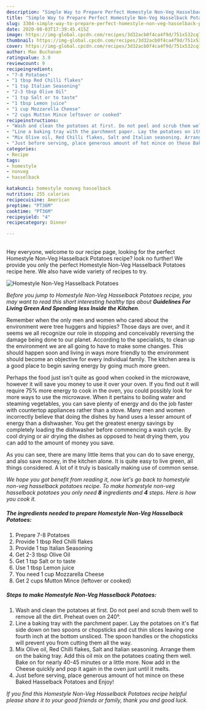 ```yaml
---
description: "Simple Way to Prepare Perfect Homestyle Non-Veg Hasselback Potatoes"
title: "Simple Way to Prepare Perfect Homestyle Non-Veg Hasselback Potatoes"
slug: 3304-simple-way-to-prepare-perfect-homestyle-non-veg-hasselback-potatoes
date: 2020-08-03T17:39:45.415Z
image: https://img-global.cpcdn.com/recipes/3d32acb0f4ca4f9d/751x532cq70/homestyle-non-veg-hasselback-potatoes-recipe-main-photo.jpg
thumbnail: https://img-global.cpcdn.com/recipes/3d32acb0f4ca4f9d/751x532cq70/homestyle-non-veg-hasselback-potatoes-recipe-main-photo.jpg
cover: https://img-global.cpcdn.com/recipes/3d32acb0f4ca4f9d/751x532cq70/homestyle-non-veg-hasselback-potatoes-recipe-main-photo.jpg
author: Max Buchanan
ratingvalue: 3.9
reviewcount: 9
recipeingredient:
- "7-8 Potatoes"
- "1 tbsp Red Chilli flakes"
- "1 tsp Italian Seasoning"
- "2-3 tbsp Olive Oil"
- "1 tsp Salt or to taste"
- "1 tbsp Lemon juice"
- "1 cup Mozzarella Cheese"
- "2 cups Mutton Mince leftover or cooked"
recipeinstructions:
- "Wash and clean the potatoes at first. Do not peel and scrub them well to remove all the dirt. Preheat oven on 240°."
- "Line a baking tray with the parchment paper. Lay the potatoes on it&#39;s flat side down on two spoons or chopsticks and cut thin slices leaving one fourth inch at the bottom unsliced. The spoon handles or the chopsticks will prevent you from cutting them all the way."
- "Mix Olive oil, Red Chilli flakes, Salt and Italian seasoning. Arrange them on the baking tray. Add this oil mix on the potatoes coating them well. Bake on for nearly 40-45 minutes or a little more. Now add in the Cheese quickly and pop it again in the oven just until it melts."
- "Just before serving, place generous amount of hot mince on these Baked Hasselback Potatoes and Enjoy!"
categories:
- Recipe
tags:
- homestyle
- nonveg
- hasselback

katakunci: homestyle nonveg hasselback 
nutrition: 255 calories
recipecuisine: American
preptime: "PT36M"
cooktime: "PT36M"
recipeyield: "4"
recipecategory: Dinner

---
```

<br>
Hey everyone, welcome to our recipe page, looking for the perfect Homestyle Non-Veg Hasselback Potatoes recipe? look no further! We provide you only the perfect Homestyle Non-Veg Hasselback Potatoes recipe here. We also have wide variety of recipes to try.
<br>


![Homestyle Non-Veg Hasselback Potatoes](https://img-global.cpcdn.com/recipes/3d32acb0f4ca4f9d/751x532cq70/homestyle-non-veg-hasselback-potatoes-recipe-main-photo.jpg)

<i>Before you jump to Homestyle Non-Veg Hasselback Potatoes recipe, you may want to read this short interesting healthy tips about 
<strong>Guidelines For Living Green And Spending less Inside the Kitchen</strong>.</i>
</br>

Remember when the only men and women who cared about the environment were tree huggers and hippies? Those days are over, and it seems we all recognize our role in stopping and conceivably reversing the damage being done to our planet. According to the specialists, to clean up the environment we are all going to have to make some changes. This should happen soon and living in ways more friendly to the environment should become an objective for every individual family. The kitchen area is a good place to begin saving energy by going much more green.

Perhaps the food just isn't quite as good when cooked in the microwave, however it will save you money to use it over your oven. If you find out it will require 75% more energy to cook in the oven, you could possibly look for more ways to use the microwave. When it pertains to boiling water and steaming vegetables, you can save plenty of energy and do the job faster with countertop appliances rather than a stove. Many men and women incorrectly believe that doing the dishes by hand uses a lesser amount of energy than a dishwasher. You get the greatest energy savings by completely loading the dishwasher before commencing a wash cycle. By cool drying or air drying the dishes as opposed to heat drying them, you can add to the amount of money you save.

As you can see, there are many little items that you can do to save energy, and also save money, in the kitchen alone. It is quite easy to live green, all things considered. A lot of it truly is basically making use of common sense.


<i>We hope you got benefit from reading it, now let's go back to homestyle non-veg hasselback potatoes recipe. To make homestyle non-veg hasselback potatoes you only need <strong>8</strong> ingredients and <strong>4</strong> steps. Here is how you cook it.
</i>

##### The ingredients needed to prepare Homestyle Non-Veg Hasselback Potatoes:

1. Prepare 7-8 Potatoes
1. Provide 1 tbsp Red Chilli flakes
1. Provide 1 tsp Italian Seasoning
1. Get 2-3 tbsp Olive Oil
1. Get 1 tsp Salt or to taste
1. Use 1 tbsp Lemon juice
1. You need 1 cup Mozzarella Cheese
1. Get 2 cups Mutton Mince (leftover or cooked)


##### Steps to make Homestyle Non-Veg Hasselback Potatoes:

1. Wash and clean the potatoes at first. Do not peel and scrub them well to remove all the dirt. Preheat oven on 240°.
1. Line a baking tray with the parchment paper. Lay the potatoes on it&#39;s flat side down on two spoons or chopsticks and cut thin slices leaving one fourth inch at the bottom unsliced. The spoon handles or the chopsticks will prevent you from cutting them all the way.
1. Mix Olive oil, Red Chilli flakes, Salt and Italian seasoning. Arrange them on the baking tray. Add this oil mix on the potatoes coating them well. Bake on for nearly 40-45 minutes or a little more. Now add in the Cheese quickly and pop it again in the oven just until it melts.
1. Just before serving, place generous amount of hot mince on these Baked Hasselback Potatoes and Enjoy!


<i>If you find this Homestyle Non-Veg Hasselback Potatoes recipe helpful please share it to your good friends or family, thank you and good luck.</i>
